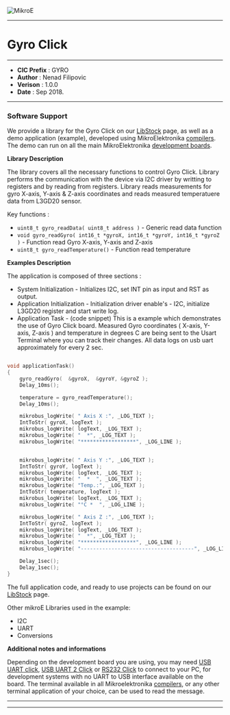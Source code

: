 ![MikroE](http://www.mikroe.com/img/designs/beta/logo_small.png)

---

# Gyro Click

---

- **CIC Prefix**  : GYRO
- **Author**      : Nenad Filipovic
- **Verison**     : 1.0.0
- **Date**        : Sep 2018.

---

### Software Support

We provide a library for the Gyro Click on our [LibStock](https://libstock.mikroe.com/projects/view/553/gyro-click-example) 
page, as well as a demo application (example), developed using MikroElektronika 
[compilers](http://shop.mikroe.com/compilers). The demo can run on all the main 
MikroElektronika [development boards](http://shop.mikroe.com/development-boards).

**Library Description**

The library covers all the necessary functions to control Gyro Click.
Library performs the communication with the device via I2C driver by writting to registers and by reading from registers.
Library reads measurements for gyro X-axis, Y-axis & Z-axis coordinates and reads measured temperatuere data from L3GD20 sensor.

Key functions :

- ``` uint8_t gyro_readData( uint8_t address ) ``` - Generic read data function
- ``` void gyro_readGyro( int16_t *gyroX, int16_t *gyroY, int16_t *gyroZ ) ``` - Function read Gyro X-axis, Y-axis and Z-axis
- ``` uint8_t gyro_readTemperature() ``` - Function read temperature

**Examples Description**

The application is composed of three sections :

- System Initialization - Initializes I2C, set INT pin as input and RST as output.
- Application Initialization - Initialization driver enable's - I2C, initialize L3GD20 register and start write log.
- Application Task - (code snippet) This is a example which demonstrates the use of Gyro Click board.
     Measured Gyro coordinates ( X-axis, Y-axis, Z-axis ) and temperature in degrees C are being sent
     to the Usart Terminal where you can track their changes.
     All data logs on usb uart approximately for every 2 sec.


```.c

void applicationTask()
{
    gyro_readGyro(  &gyroX,  &gyroY, &gyroZ );
    Delay_10ms();

    temperature = gyro_readTemperature();
    Delay_10ms();

    mikrobus_logWrite( " Axis X :", _LOG_TEXT );
    IntToStr( gyroX, logText );
    mikrobus_logWrite( logText, _LOG_TEXT );
    mikrobus_logWrite( "  *", _LOG_TEXT );
    mikrobus_logWrite( "******************", _LOG_LINE );


    mikrobus_logWrite( " Axis Y :", _LOG_TEXT );
    IntToStr( gyroY, logText );
    mikrobus_logWrite( logText, _LOG_TEXT );
    mikrobus_logWrite( "  *  ", _LOG_TEXT );
    mikrobus_logWrite( "Temp.:", _LOG_TEXT );
    IntToStr( temperature, logText );
    mikrobus_logWrite( logText, _LOG_TEXT );
    mikrobus_logWrite( "°C *  ", _LOG_LINE );

    mikrobus_logWrite( " Axis Z :", _LOG_TEXT );
    IntToStr( gyroZ, logText );
    mikrobus_logWrite( logText, _LOG_TEXT );
    mikrobus_logWrite( "  *", _LOG_TEXT );
    mikrobus_logWrite( "******************", _LOG_LINE );
    mikrobus_logWrite( "-------------------------------------", _LOG_LINE );

    Delay_1sec();
    Delay_1sec();
}

```



The full application code, and ready to use projects can be found on our 
[LibStock](https://libstock.mikroe.com/projects/view/553/gyro-click-example) page.

Other mikroE Libraries used in the example:

- I2C
- UART
- Conversions

**Additional notes and informations**

Depending on the development board you are using, you may need 
[USB UART click](http://shop.mikroe.com/usb-uart-click), 
[USB UART 2 Click](http://shop.mikroe.com/usb-uart-2-click) or 
[RS232 Click](http://shop.mikroe.com/rs232-click) to connect to your PC, for 
development systems with no UART to USB interface available on the board. The 
terminal available in all Mikroelektronika 
[compilers](http://shop.mikroe.com/compilers), or any other terminal application 
of your choice, can be used to read the message.

---
---
